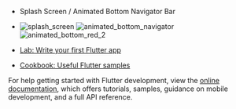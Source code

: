 - Splash Screen  / Animated Bottom Navigator Bar
- ![splash_screen](https://github.com/sevgitr/flutter_example/assets/49620686/aafa5038-213a-4888-a250-a9d4460424d6)
 ![animated_bottom_navigator](https://github.com/sevgitr/flutter_example/assets/49620686/049d18c4-4e39-4ed6-b08a-280793a0d596)![animated_bottom_red_2](https://github.com/sevgitr/flutter_example/assets/49620686/99253ed5-1f86-4a48-bfed-a7ea35611339)









- [Lab: Write your first Flutter app](https://docs.flutter.dev/get-started/codelab)
- [Cookbook: Useful Flutter samples](https://docs.flutter.dev/cookbook)

For help getting started with Flutter development, view the
[online documentation](https://docs.flutter.dev/), which offers tutorials,
samples, guidance on mobile development, and a full API reference.
